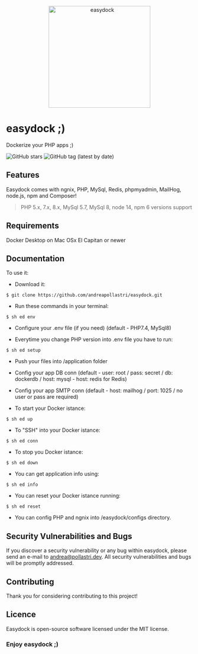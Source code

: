 <p align="center">
<img width="275" alt="easydock" src="https://github.com/andreapollastri/easydock/blob/master/easydock/utils/ed.png?raw=true">
</p>

# easydock ;)
Dockerize your PHP apps ;)

![GitHub stars](https://img.shields.io/github/stars/andreapollastri/easydock?style=social)
![GitHub tag (latest by date)](https://img.shields.io/github/v/tag/andreapollastri/easydock?label=version)

## Features
Easydock comes with ngnix, PHP, MySql, Redis, phpmyadmin, MailHog, node.js, npm and Composer!
> PHP 5.x, 7.x, 8.x, MySql 5.7, MySql 8, node 14, npm 6 versions support

## Requirements
Docker Desktop on Mac OSx El Capitan or newer

## Documentation
To use it:

- Download it:
```
$ git clone https://github.com/andreapollastri/easydock.git
```

- Run these commands in your terminal:
```
$ sh ed env
```

- Configure your .env file (if you need) (default - PHP7.4, MySql8)

- Everytime you change PHP version into .env file you have to run:
```
$ sh ed setup
```

- Push your files into /application folder

- Config your app DB conn (default - user: root / pass: secret / db: dockerdb / host: mysql - host: redis for Redis)

- Config your app SMTP conn (default - host: mailhog / port: 1025 / no user or pass are required)

- To start your Docker istance:
```
$ sh ed up
```

- To "SSH" into your Docker istance:
```
$ sh ed conn
```

- To stop you Docker istance:
```
$ sh ed down
```

- You can get application info using:
```
$ sh ed info
```

- You can reset your Docker istance running:
```
$ sh ed reset
```

- You can config PHP and ngnix into /easydock/configs directory.

## Security Vulnerabilities and Bugs
If you discover a security vulnerability or any bug within easydock, please send an e-mail to andrea@pollastri.dev. All security vulnerabilities and bugs will be promptly addressed.

## Contributing
Thank you for considering contributing to this project!

## Licence
Easydock is open-source software licensed under the MIT license.

### Enjoy easydock ;)
